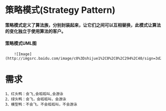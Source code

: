# 策略模式(Strategy Pattern)
#### 策略模式定义了算法族，分别封装起来，让它们之间可以互相替换，此模式让算法的变化独立于使用算法的客户。
#### 策略模式UML图
        ![Image](http://imgsrc.baidu.com/image/c0%3Dshijue1%2C0%2C0%2C294%2C40/sign=3d2175db3cd3d539d530078052ee8325/b7003af33a87e950c1e1a6491a385343fbf2b425.jpg)
# 需求
    1、红头鸭：会飞,会呱呱叫,会游泳
    2、绿头鸭：会飞，会呱呱叫，会游泳
    3、模型鸭：不会飞，不会呱呱叫，不会游泳